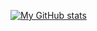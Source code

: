 [![My GitHub stats](https://github-readme-stats.vercel.app/api?username=dericksonlossit&theme=jolly)](https://github.com/anuraghazra/github-readme-stats)

